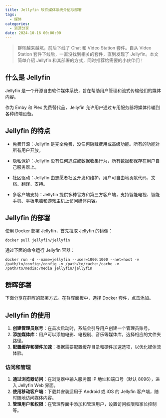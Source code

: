 ```yaml
---
title: Jellyfin 软件媒体系统介绍与部署
tags:
  - 媒体
categories:
  - 资源分享
date: 2024-10-16 00:00:00
---
```


> 群晖越来越坑，前后下线了 Chat 和 Video Station 套件。自从 Video Station 套件下线后，一直没找到相关的套件，直到发现了 Jellyfin。本文简单介绍 Jellyfin 和其部署的方式，同时推荐给需要的小伙伴们！

<!-- more -->

## 什么是 Jellyfin

Jellyfin 是一个开源自由软件媒体系统，旨在帮助用户管理和流式传输他们的媒体内容。

作为 Emby 和 Plex 免费替代品，Jellyfin 允许用户通过专用服务器将媒体传输到各种终端设备。

## Jellyfin 的特点

* 免费开源：Jellyfin 是完全免费，没任何隐藏费用或高级功能。所有的功能对所有用户开放。

* 隐私保护：Jellyfin 没有任何追踪或数据收集行为，所有数据都保存在用户自己服务器上。

* 社区驱动：Jellyfin 由志愿者社区开发和维护，用户可自由地贡献代码、文档、翻译、支持。

* 多客户端支持：Jellyfin 提供多种官方和第三方客户端，支持智能电视、智能手机、平板电脑和游戏主机上访问媒体内容。

## Jellyfin 的部署

使用 Docker 部署 Jellyfin，首先拉取 Jellyfin 的镜像：

```
docker pull jellyfin/jellyfin
```

通过下面的命令运行 Jellyfin 容器：

```
docker run -d --name=jellyfin --user=1000:1000 --net=host -v /path/to/config:/config -v /path/to/cache:/cache -v /path/to/media:/media jellyfin/jellyfin
```

## 群晖部署

下面分享在群晖的部署方式。在群晖面板中，选择 Docker 套件，点击添加。

## Jellyfin 的使用

1. **创建管理员账号**：在首次启动时，系统会引导用户创建一个管理员账号。
2. **添加媒体库**：用户可以添加电影、电视剧、音乐等媒体库，选择相应的文件夹路径。
3. **配置缓存和硬件加速**：根据需要配置缓存目录和硬件加速选项，以优化媒体流体验。

### 访问和管理

1. **通过浏览器访问**：在浏览器中输入服务器 IP 地址和端口号（默认 8096），进入 Jellyfin Web 界面。
2. **使用移动客户端**：下载并安装适用于 Android 或 iOS 的 Jellyfin 客户端，随时随地访问媒体内容。
3. **管理用户和权限**：在管理界面中添加和管理用户，设置访问权限和家长控制等。